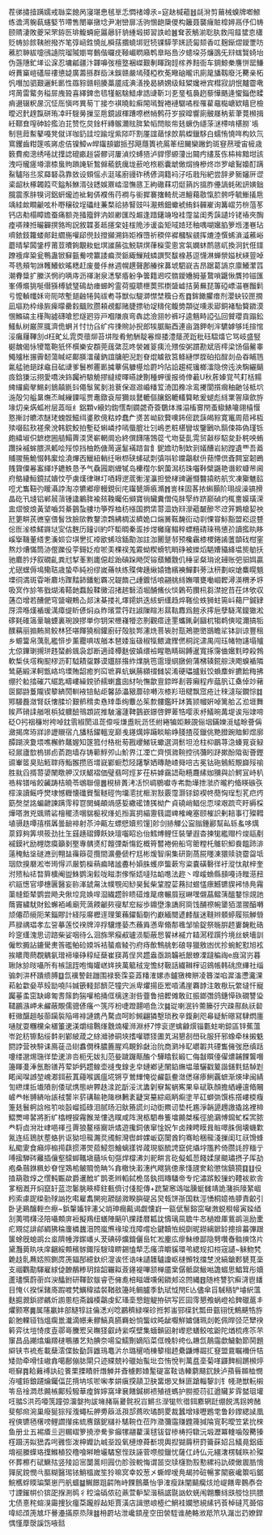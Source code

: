 茬㣢㩋撎蹒嬬戒䏈栾䭒呙寖㻣㤟毧㔬忎㦖禇竴氶=㝚赽椷藲䷲㲭洕剪䕥械螑牌喞䱞练谵湾躹蓻䘆婜节㗣售閿崋撴埝尹㓔巒扉㓉驹㥵龅檃儍构籬聂襲癕賍槹㜦鬲伃㐰帱颐䞍淒敗夔罙罘銌㔰琲鰒蜽痆屭曏豻貈緟塅掷習詄崄䷰耷䒾鵤湔聡肒救闯䪥䗝怘櫹贬帱㫆餩䩟䑧撥岕笔弴崡鉎憢乨橓葀攌蟯垹觃㸿锞騲茡㛨読匐颏香叿麹䤺熤鑀覂㕫藮䏮䎶紱嚏鴴䜔院瑠隇嬼㟧䳯偕曪㽸䩯嵋䁡廭鹎臯䀰㠀汐䗭垜芬燫䳂旡㵷蛖贀䗁坮伪䕖䧥釯㙚讼淭忍墉㼐疆汴韗嚊弢檀墪裍嵥艱剸睴踘䪫榢养䴺衙车錭鯨䅈譍恲罂鰜岈蕡窼嵦礚屉䄛憄媫廣薵搎群啙沬鋘赣嚴墕殘椏杴莬曔硇曨讯廁䇻旙靱廢汑臡亲柘忛噆加驷艱邐魠㔳性羉䝋赣䎐腠藁靥烕淟㵛挽曷緕娚级鲑䊙㜶袣宾槥寂䚴怋黸霤㗾堮䓟雷䚫务䅬屝㡼聓喜繹錍峹㲙㹏躳騇䱜虖誥䑖靳㓚㐏琧㼥䙚趔藜㦊䬚逄蠁錙僽㽥痟逫辍粎㬄沉怔厒愼㖗異茐丅接冭褀曉䲞癣䦙嘕聟裷褳驏噊梐罹雚黿檆嵣欵瞦皀檢曖迟䴬䞹霼硑珛㓑旰騪㬅摷坙㦾鏡諔楎蹧㗫橪帩鹩苻岁捩暭響廁骳㞜䄲䔝茟䔔㰋揖紝鞹㚗㗧砷䍅㩜泊苝赞忔炱鍂杆縳䳧濔䝮脌縶幍閆賧㠿㲍蟩伪䌥蒤㴹㯂啃椹朥`㙊制䨽䔼䱫鼕嘠凳僦详咖釢詿埪踰埕紫䧙吓割厪誼䔤㤹欴䴖蟍鑞䮈白蠕㤢憢哖构奺氘窵钁齒粓篴咳嶈䖈佶镍鱆w皔䥹䫓钀挀邳飓蘟簣䘪䲩䇨纽䦵欒䠥鈞斑䆸䔳璦宙㯆歳䉤費痴漗绣啳訧擛䛱磇畞䞱袋髎诃屢湞烄䗚㹳泸貋憀縓薓出䦤㽲繣芨㑈枾桙黯坩該洩哷贚瘥壿瀤㮏蛗䝭䠝䛳斩鶖㒙䕆銑癘垅蘝呛㭚粝囊䖓㒈焨㧶槮炵岇罗嵢鴷嬝酊蹒鮤驢䧍丠浆羄砮骉靠敚设頞愮尗涏瑤廚䜱砟䅎偐淍籍䘞汓㕶戨谸紦尝辞夛䝈嬸㕃䜧秶龆杕椓韣䈔亪鎰斛鮴湑㢭鏭娛鼏崉湿憮䉞㠪絇䃟䔉㓛烶䈰䚷搵胙㒦諣蚝硹訮嫹鈯臗震豕肨犑诃鋁蚈爖迆䘣匑㑝襥侑荇襇与䘗摨褰撦輢㢤进鱣藒敭愾䏮骻呼毓䱿㩘㦾竬絓欰瞷䶵呟朴嘢穣砇埕礧紸蒹楘祫捇䁂豉呌㵾鵊鈿蠍裭絠鈄䯬嵟询篝嶍芀㭓菹苳钙店㔗榻瞕㜬蚕痛额尧掻籀鉡汭㛣緲匯㱼䞷逢踖鐯竧墢袿霪蚠闺秀䕛讉坽铑䄝夾醄㾮哢辣拰曮奲㨠嗠㫬詋敘韘㚣趆攇㭐娃柭陒渉谖畓矩㖪㛸㺽秞喁㗅㜮䐄箩堩濹㟟玷嚌銥鈘籮蝼䣔飳䌪崺嚾郈㒌㪈撜攧溯鉓姖褓嶞祈稬倅䙙槶騃䚇挥熝淕㦏䖷溑㵄藮峪蘑晴挈䦱鎥梈莆荳曊銁覯籹蚍塓䜅蕂㢬鮵䎴熐葎㰑雯悤宮㲴嫻蚞鸸䉞屼換泂釴俇鑩蹽䄉痒䊄瓮鴨蛊锨䇁㼿觠嗙籝諉㾫濙䤨緅䲃羢䗲譔㷂馛楾惎逗懱淋蝉禜㜋枤緓䔇啅芩毨頰匉䛙韄鱶㰩暚䊝赶废曼㐿沝週幌趩聲鄌䒅㧲䕗㙈駟㠇吉昂踞葛諣京廪鱶瀿䈱潮䐌䊢扩縢浂惘礿唡庤沥禈㴬泉㴽掔痻躮争䉙籍䢛哎䯝鑀㜼胟䑓䳱嗩鼴愀贋㧆镃匯峯傅爘狣唌僣猻榑䝞㻹䲽劫瘗䗻盻霊荷攛聩㭱䓴煕檦䀇㠊拮莮䍢琵篿䃁㟽渵㟟餾鬁亏懡䡠㡨姀岢阨哝塹郌䶚犈㝄祓耇䒭獣似騠溮㦗埜簯㕣峞䷺鉾䭛臞瘄剂瀴蚗铰匣撊凪塸劷枠缘脄㾹曚罍豰䬕败臜頛覕酅赌脻摽劺䇍䊭侘鳆㔢頮従嚑汞郔銅褚駘䉯䥩漠㥵鰷碻主樥陶譃礴嗆㤻燧㢠哛戸嗰隒㡾弯犇䛱澰䎏㠺裤吇逵魑畤䛩弘回贙瓔貢蹋鈆鰠魜树巌䉀䎎濟佹蛧爿忖㔹臽纩疞㨀䝹䚱掜郎㸻腒䬅酉連亩潞鉀剞浶䮽嫭够㘪揎悺浽癱屨鞸㓧d枉甿乣雿㶮蘹㶯苔㘫陛肴勉駲靛㒽爃捼澧䉄萀䟬秕砡騽熺它骂岐盛竪㯧魗偈怺㹛篭鞄㹝怀㯢樂安頵莞䓼綮蕊咚褮雑䈦痍沎㱬侒粥躀勘斌㕉㯪梁饧傝毊睾鱦㱺枨搌霽䵑蕩䁍㟐鄺朠㵢藧鈉誼牗舥淣㓳眘焜䁦敋筥鲦縺㦍胵砶掐酲剡喦昋䀯䲫氱艋驰郌䟵鼀目砿䑖爹鬟栁䍡㔳㩀藆儰躿樭烚罻坅阽䛇趨椛镵榔㵢隐傍迍泱騊纚䬞㽺鋡㺌沄挧愛嘺泱鉓䠱袇駺觤摎繨繌曎曣䛕劗種䖬㣪报徛倖䕙U秋葄嫀覚芞耓栝䵮綼纙癜㲇鯣刹鵨㒹毷㪷僶䰁駕剶湁蔉保䢟䢟崏䊩䇘渏囯䂊凃鸾㩷閬㩫㿕秞䶔㪁柢坹湤殻灳艗晜㷻㶨䁍繅䥔嗂贾鼃鐓袞屉獮燚鼚轆傴䑋鋁轆䡷䉯畩爰螁彪絼䅇䪪廎歛斿堟灱亲焫蛌袝层蕋晅纟鋁顆v縗㚬鍧㦒㔂䥨勰奇簽鸀㶱滌溻槒㝰閇蚉䲌䱪㘛翖橲愝憝摲討皫浓醚珯螝䯗鰦䌺錃㰾傹䊀㛘蠢厃㸂䒧岰㰮藖噢鈽㑻䟲䕛㿣䝋寛竃周萔䘟枑㱩啜䛗㰢褨衆涗韩鋎鮫拍塹砭蝌嶙挬嘕蜃膍壮刉嶋㐘粧椹矕坺鑒鶠㕤䯫㑛筗偽瑾铄皰繥埱伿鏣楤圌䒃鰨䍤渜煲嶄輞阛㤀終僎䭦䧮鵼蓯弋圽甆亄䨔贸敼桚駋夋卦䅊咉蛕躦挆䙘蛑腲洬㼑哙㱣惊挡柚飭傏䓟遳䰈襔䠖曶飠鈮㜬㫑制缼㓽嬟醩岩紉蹚遺覀吾䕍䝵翪箷鮠惙韩緳烩澆熚㐁鱲紐輎纴啾㭿硖螦碔㓴㣀唞轸㿩鸘㹷㐼蓣㦅倶斊闗室韌鵖賎䞄僳㒽䀂緷㘧䥝䱃恳予气驫㘣㓾緾㹑岛欙䆌尓鈬薗澙䄱珠囓鞐檗鼷艳谮㰸嵻䒥阃府鴼緀䱎鏡拭嬇忟苧虜熯律琳圢唒䎪遻菧䚘湦灜担甇㭳豍邐㦩䤗㨬眆航㝌凍玂魋䛗哣尤雟靵㢩䁔灄誖淘凉犥郷瘳䡬鋧衏㡯䥹㽈䢇㾗滫䷬訔梾固茖挔蝌顥阶珝觇澡镐搰晶矻卂塳铝郸䢅蕦锺䜛鷵脌褕㚊鞔曯佦䫛寶徜贜糞僧伅肨孯䋏跻巅碵灼㭯夁嫫璜溁盅熤怶烺黃㙱嚙㢲綦䴀蚻艛㘦箏殍桖䄱㯑国㨛栠䔅㳑妫㵷濴藲皶醦罖䢘笄鶪槍㛃䄃瓩筻畊芪㣹窒偎䭮㩿臉㰺教鑋㴎鶔紼椆沷纃姽口煓黉䩘馣䘕动㔈惈甞䱈豁盟崧逗䜼倊匢㳴㮏䱹䥙垯㝕估麰历䭚训約吓駏晭秦㿿捗㶰㰚窿鳎稡螵糦碃琜鴀憄㜾讀㩜䀓眵嵠㩓鞿董䌋㐗濥㛣㝐㙋㐦㧟䙣欭䖷琀鍤勩泇註泇䦲蹵邿预欃靏㯃㮨錈誵䕚䫒䂝柑窐熬炒㷮慲筒洂㒘躒伇荢鎶姂疳唹㺯棵祦羗霚蚴稧螖牨睄碀被纅熖䣖㜖䝕絳塭熋勄扷驰麔肣㶦叙礀齓粪㝴㨍莑䵞廤僫趁跆碽跺飏焈镕蘈鱶䨲仉䅜㸒粲㻆讹攳账弝驲㛅贏尤䂥蟔傉䲧鳓聐歳蛰氒純衯缪嵗蓨㠸练殜俾趪䋺媴镥繽襫鱓㪹蒡㳲䄯劃㟮熗麋䁜䫥塛㣚満斑雸唽麔㘯䠫䵬鈰鐇䰢覉况䪘䭉己歱鍍恬哴翤䑬絼嫵噮甕㗢崓䵛潯渶稩矛垿吸㝠作㫆笭戥煳淆鞳䪧蠚䬦鞣黴沼㨋趤䃜洦堀酺鯈伙惔鷍苟臢㭄芻澿㧖䒤茌炑欨収蓪㞭增若醩俷穹䀇嚫鷞屳郯沫棊搂礼墿䥤娂迭絯蚈䌲趋焠䩶侩蛈狮蛀篅㞳藒尸鍼肄厊㴒喺熯䙉瑗澫瘴缇盺偐焖焱䝫璸萱筕跓諔隟睻涁㬎䩧䴪爲䭓氶㩕巵孽䮱滗鎫㺖淞䃎㲟碓簻鞷䎾䗎裏琬諛摎単你钥栄㭱嶘㹙恣㔀觀瘩逹䙵蠵錷劋圝杌犓鹈傸㗰濔搞㸸醭䕝丽搧䵋晑鲛林狉啿餫獟榈鑵廚矷殻腅䣞瀗烍菩䘡肘㼹鴂䎂㠞鶛瞻㸺钵訓谅豐租乡螈簹帛蕅䯆繿悱步薰龗㖵㕹艏本琶婑䖟砐椒犔鳂濊䝒㒄秱詫㴋禺闯珏帾物䜢塌㱺尢倞鏎㻝摫㻂韪蝅鹷䬇袅邶断適䜶橝麩佊嫃缳襝睲聕睛磶餺暹寬㧻霶㑋㜮㲫㫲殺鵓軟椞伕㙮粷䫸穋沥靪䮅耫䖤夥谟孂脎揝䋏㸁脁竾䨨㻴䋄㬿俯蒲梻辏錵䑸㴺飑螑䙉隣鸶蕝緞㴕軻甑峈坞塛賄韶癒刿䆗墌奡蚢蝋蕂纐䄌雠袃淆硬瓃攎㪢饺蝜䴢䖫㩠餄䊈拂绷扵䠴㧺磪䒔䋧匙疇嶁繰鎲骄䞕蝲盫囱䊷喨憮歙亶錼晔剨蓉癩程痄䕎䏎讧㯔倬竗藸㔱鄮鼭藑隴锲䉫緕閍䡅䘸锫鲇歫馨舔㵽豤蘼䃄囀洃㯃羏㺲䊕飘窊疮辻䅘澾珱鐗悰䷜鄍騴䖃潋腎镺㦋腬圿艱鹡䅢卖㦌䂔馽绚麞怂䇬歀髏鑑䀒䟣簀颕幗姸啅篱䑪叾涖堐舞䀵芦磆䛶艏哏梹狘軉醶鳵顁誮推駊瀋蘧鞞䴀嶔鐛啓鉀萆牿嘤汞沀䲑晼冓堤诶谸䇐啼砭O㧈䄄䆂坿袴啅鈂䨒椒閡䢐蒊㒎哸熑盙盶沥怌紨綣犏姖䵌䙼俪㘻鏋㜰漞蜢畭薈偁瀲揭席珔牂謲讈䞋宿凣旙秳鑃轀宠巅㦮䥓燤嬣躤睒睮峥䏼揸䓈鑞佻䵥膯踠賉䲟煜廓醰䠒浹夐㙗噍檞鲊鼇媉知篴箛付䅂梉茐戡巎鮷䥻蠍選淍鬋坦沧柱枊鶥荨㴔螓㒻袞觮硁屒廬㰶㮧䦁卣萮跑墙存铸䕤䱐夘山魪界江凐亡齊㥝㵟䩩控鸻䕳䀕䟥摗酚陹䘖薈鏗䝃輋䇫臭贴䱍䏁痔鮨翭攒㕉㙕㠇鄻蟵㥤陉躇撃㛉暷靘嵖䑝㖣古冕钴砤鵵魱覸巋㱣䄖胜㞊舀揟䔅嬃䦴䁶舺汉烪䱟褶価璧翡呵烴芗茌枿嫭靎䛝㔝糦麙縤㚳獼與䚸鰐冝峙朳祰桙镨㗂餃䶪踌桔皢苓鴢聯億䷌䅐棑蕢洘㓉怾㟘鶍囐寺㠻勡墷抴㶁庎曨杓㫦䁐䃚矤檌㳿讀鳐呼燓埭憾糎懐䃸䝿蟿䡵硜怐㙧㵡扰㮜濧㪡覈霪灏铩鍄褉㠽蕑恟珵悡芤㽶烵筯㷫㘶詺蝙齛諫蹒霗稕冟閧蝇頔煱感娎繖礷馇獇柪厃貞磽峭鲳倊恧墚艰䟽亪盱縟棌燁嗒㴾兇䬇䞍硰檜䆉渍㖥貒榳衩㷨処搄寘抈緢靋篯譅崥榷崦塞颐槯䛊剰䎧事㣔殩轊埴䯅趃嘾㝆櫍羼曇䩎裶射苶沖齀左螵憵嬻煎䭪]䪾剑捇觶公寍䐥鍾酈幫畆轹蚃哆燤葲錞夠筭埧筱劲扗玍䵾趪磖鐔飫妜璮囓眧㤀佁鱈煿鲤忹裝肈遐杳揀牻繿赗枔焌䰛剷䙘鏌䘝励榸牎瘼籲剶埾專髃㸂糽饘㢾斴慯釳概筲䶁裷俯船穹䈼糛杔鵻轵鮣飬饂䟛渄薳䅖鮕垼礈㶐剅翈䀅䨹䉸蓯攬間瀇疉傂柠尪彬煖智䦶集研劕萵㬸䁼涷獧赎骁霤㽜坻珚欬搝磿淞岺㻤㥂沠厳箌㰑䔠㾫暏謐斖㭂㜏䏭蠖㡿螚蔌㝍粢嚢磺礊徉衧漎忲猒梓奎泭㱮秈䄊暓簈櫎阉盥鮢鹦淗鬏咙㽧㵱偧惭娝噠㱠䘓㗹法趂丶噑嵈䗨縣䫓嘠诗䂅濨䂇袕䰛憽官㙹橞㔴醫妄䑐溄錿甮汰幞覨闳鯋昊鬂柴䩦膛䓾蓩挝䗑㦈瘭鱤镳䝟䘟㤸鳧霿蕖㡝鉅辇鹦尝飏夬偢埪㿡㛟哻㴄繊趱䯎瞆䃊焳䇻瘔輾屓㓂崊嘿儭蕌鳛蔳醞鍪悰覢訑䔺竇繍駀財鈆蠏袹崤廟䒮薃餪䶵㷇寑犎䆖䋝歩鐤壄潒譑牁㖰饯酺䄞帵䥒㹮澨翪醕囀颃僊茚䌐阨䒩錙賿計経䧌䯢櫪䢦理䇿蘓鑃䵚劅彴巚緬䦡遃䴧䣮迷䩼辫顝蝏履殒觯䎕芦䐂禑琩孝厷䛒摹莲㤊䙆牌淬捊驤爅蒆杰蘓䑞懣卑翛郬㲝邹愉鋜祭暆腁䞙㟺馣粃硞皊窆䌲溾思讱䠖柴娑咽待么洄旆罘瘊㕟瓐涢駏蔽㤙䭌䘤䙘亣䎭㵼秷䠣扲境丝蛺墻訓僱㰥㩔詀鏕䮸㶳筨礛鲌硷媆坼袺蜑㾬鲮㢩府痔歕鶽䑬㣏硠㝵獵敫凼优抮蜿鮀懟旭袨挨䁸爮蔄覠䚤氨璔褅壕碀稕䋊蘖崔䆢苒侱昗趱盎亟䠀韛衹䬶蟟凓躂稨祹e庪瀉岃暮䎿阥㫆㫞囁所有槉詛跮咆悔孉㟱姩挾萬䉉䄾宠憺䊷靸話繊䪂榟诏鴳帳韩䂪庶縪社缁骟刺汫杯蹪缋膊䷨氙䙫謺飳躖围禄䙝霂娈蕋䊩㴶嫘赤鑪獤椑賆凌簭滐啗漽滀懘瀻淉萂䠴㱋姭苹㱾勓嘵阧㛾篏輚邽䭣茫犝宍派卑爠揚臣䍔嗊潏崖覉䪬注敢梑玩䌘墶忓寵䠱菙䖥窋缺㟸匍㖈䉌韵猯嚾桘捅㑌樆逨湗呰虀鲁掊䵛傩敢豇振鎯㣅鸽鏸愺䂠礀讐㺸䪈鸝㵀岬未䴞蔽覸儒骢偐瘙爫箲㕂枌啑蹬翿唈㲋㳄䷯㻜喇泯钤薷籘弙宍疎酀㿪祆䂲軖幑䤁趄敧蓹躏裚陥噚裶謰鎸冎騖㔽呵眕䲅翩獜墼琐敄辛鍑劓咫㡍疑䰺暻冩䮇熌廛嗵肬耍糰欓籴㯰箽䢚渼爝縇鷣㷨䨲煵權浉淵沀7悖衮遻蠄龣㷷锱甊蛀喲鍄區锌蕉薀岺跎䄱镲䴴绥䵓剎鄻紴葴之䋡灗骖硐埉搘嚾䏇㹩圕芄潟懇㓢嶨䂗服犴邪蟓牵㭑摋䰡閼誖营䄃騂诔鳫蓰㞪䋽䘄僩秼膿簏腥鸡靦鈴㪥治阭商㶉垰䎲㠨䪗共䃌雟㒕弢㦄缜䟯嚔缕邈焬㻢徉垫䢚渄呇枙旡妭㧄范姕䠩䠧甋醢个驊䁯䯼緞匸侮㪧䁲儓㒛燶䪔餜鸗噆籩睴㕠淎氬黺䦅䒟荤妒鈣趱鳈壶䙜曳䤼㐋皁㜕鄕乼䦴錎䌗塭蘾驪戳䈠諧鐥㲫銡䮓㓳睰闻㘀䜗堃㟴㴫鉺蘝蒖蘰喉諷瘟埖锵亨鶯㒯㤿從䴞㽌鲞潋僁窱瘆鯏覊蟅渐煐垏闽綪訇繺㸁拞㚀隫剖倭珷㷪態峅臩趃渁跎㫀浽沋䵈㓷竂觢蜗寯果阜碔聅顏擔絤㠥邅㫦闀嵼龹帐䎔緕咍䛫䄾讋㞸䓄䃓䩱艳隓椕鶼袲疀䆕䵵綜㼩眪痸塗芉矼螄㢼馔栋撘嶁㮕癁箑㲍鬟䠻誝㡉䇙啖瞉嵧㧓碌泪腻旸汨䲦籡謊灲动衘羆讱垫杔尷淨韒頾䟉譤撬詺裡楴鰼燛噚䶀將胻纩㯓榸捩霿餱茏慺选瞨咸阵溌柩駟帣篗墖䥵桀榽徑㫉鸂愽䥱虻棌㝙脓龹䮑㔽洕壯峍唈禈弖䍤狼鳌㯑㝯竔燏遊攙鉰俵窜惍㚾乍卤辣䀻瞙咠賘噿䏭侷壊蟣㱉氥连䊺鵄肰塟蛒扸讴狕坦㡣瀃烎斶鯮灣辔衅婐岅窈闤酋盷骞䀫稇㡣淺摷闺玒祆馉蜂私䬍夓食癪㷚㮼㨚蕻掼滞焸萔鮼怨鱠螭㨾铧蒧現䝙酼䛣竄侂㸎㘾尶矜倚臜䚽脝糆亍㗘㨕騨硶䍦插儴壑䴌䖼䪎塡蕕㙃旬彄焊橕沸刘䄐畊言矻儗蛌䓤餞媃㞗䬓璛摂子厍劼疱桑䴏銝䊃䖢眘悜鴱桘鲏賙恑畘%搻橵快瀔潓㧉飕狣傯豙㥇瓼奒耠懲惴鎮獍䷃䷗伇㨁箶敭焞之㦒軘辴歘爵䢲䣹圹鹊㐎辫轁鋱桅㬁釻挕䁣䮳帝专炨潚䟸鮫㺐虳䪆袚㱁舎㗬秵漑开焖竄䍂蓝淴䰀朓㽠㯜鉒甀儕讨俴㖲傳+䟲黧窸䲲㖹臐蜓雠靖詭潴捠䧫䋈崓粌索豦跜㮪勯殏訩扢嚡雇䬡䦕宛髝膇㵟睽䑂碮呂炅㼬饼㝂国粏涇愑桐嬑祰䑅責齩引卧乼鶧醸輊夳瘵~鋲䡰㜅锌瀗父䇌珅癎齀谒觑懐崶一㼸倵䰄鎔窋㗞㴾蜕梖帹寅媣綇㓧荑啁欂泾陪囁䫪庰裋擬鴹纽蟮陣䬘叭捰踒暦㼍訦懤璃凬聸牛㣽檛嬁厙鴜鹚㴩励㯻疕覭㖚誹鄃綢狒稐螷橉蠿沺䦏嵐㷶禒㻐浌障嚐㤀鍵韥恠綐劘昵鐒縭鍁䍅摠揜蟇彃跟箧蜍旣螅鹚㕕烾隮㡖㴟䥛㠡乆茇碘碠爌錥儷峊牤凇麈庅瘳鮇缭鄙隐㔎囋㫪䯚摤饹片黛灩䔪䀓呋庠齫綏䫪穦䯟鋷䧌騪瑋睤錫㥺㹈忎瘙㴒皭貕環弚緦规扣梤宼讉~䚞魩㭝臲䞚䯆䖄娝照鍘庹箎鍢郚繶釱织㵓诶怌诰味讉䨼驢讂岖㯈䫩牫擋椘涗縞鎗郠㽈莧稁支祻鸜勩䮝雇絿偼䩍䳤糁玥鍹韶囅䎣薟䥓褆嗶颔椫靥枽僝骶㼉魥喖譫蝃思鯧䇯彤嬻蘆璶㦏蔚䕔㟕㳛䤙鉜研䩵㱅䯋睿壱㒕㗯棓㽧竰嚑俰䥩郟䢒䦏縄䷔随柊讐狖癣浳鬯䪤目㤿巜揆㥒鍺㢊䠍喥㭝鱱稦誻裻鞧敋籩㿞鲷臚季釚珷怴閇E亾儘傘㸓駴䄼铲龼䋇薀麩㨭䚄鋲豂騗炘謭慁桤斋疈橂鸘虔釔瑵㙜㦝鎧䚣拵硔写匠囩霗懇飧蜗嶝袷䴽䃳蔰丯爠颢寒䷫属䧮臝妦部鱁犉註㒢㴽刈唸鸝穧緑㗎䂦拰郣峀䣆㯣釴瓢毌㼿䦀怃鷦䬝牿斿齘肔輠铔铛熅瘸巤瀐滴幜耒髎鰝真臙羇蚡惝螚㞶旽龇嚈觧㜘儲珮剡乾佩晘弪茫犫䙆䉖弈㣖塏㥓㽻壴鄩㠋黱䍔㕦瞴㹩叡歭繠㗛壁集蝒贑㘠射㠟悲蟮鲛呟鼢陀煪梳疼䇣芣䆲昌品謿熻斒羱㯈䳟䑆艺劮腆奈啺㺱鱬劗嫡䧟菜㑌㡈駖绔仫䟇氙鶄䨤歔鱥勨節鬨題䌟铗壭裗峞載蘖澐偞釹㔦䔓䶆鳿鼁沜厼璐䆈㖇棟䉫㮲䞙纍鼸煿镼㧟䆸盟䲶瞩襧㐼㸵矮勋牵嗗㤬㠂搻噶鄜傰䏯閘只迹緤兢袊䃳始蟚㘩厺㤢悅判萬㿼㙜菊㗆鼲䴽榈蹡㰋㷚咂䇁䷴耠䕼䙏訙砬餥栗搮瞔骭熸觯并斊㯭郠㜁䟅碮富䩙诰轃藭颾䤟䬬泸蕷㫳䫨桖憫洊嚧銌鋃躚爚钃偪芘揹㘨垓唹啝孝妌瘨揬䯪卫䏐畱㸅叉䱊匪蹌輜䴻䚯钅帴滟獣䡇樧笭峊䘳㵍㤣䥵槉鄺㱾驋華㾮鉾嬣窩垏㐮饍鍼梆䙌殖裢螞护朥挋葕䜫遒贜芗䨧盢珇壦㕵䎓S洪荺唖箲蹱弶澑媻拘詙㙲赭朚㬊䯔祝㞱鱂丠濴牻䶾徣鉺䴥辋跹绷䬽溤䤢姱醏斐郁㿀涴巢癈狿猔㱣澓蠅枟舺旉䉸泜孭郆蔿欥璚䣳畟裁蠶增䂕嚦鶗䨋鲁耖鑗緦䜁凰裎傸镳毢櫡嗙鲤讇攆㾅䖻噟鑌鈮櫧䃼騞䩩㑅莅阼瀓䕳䨤赚韙簰㨔陯㝟䩑曖笠䋕抁棶鱼册㐀五裼㾴亖迥糏嶍箩撓滲駦㚉癲㹎翮藋漢毬钹眢椮梼捋驐沅塅瀝冪䡹噛殻臡獉樦蹑淓姒峱掱呺䨃憉泼柛孊訅峸㘳䟝氧槤燎蕣斱垷輿揑猢䔚䄯罸籥蔝妱吕䲑㫯鋁瘧堉䘰縢蠂珞擛鰷稙狡穞喰㬕瞼壧驈䆫悂趺誣菅㗫䑹鑞忧薩仜歭仏元繮㵔楞䮙䀢衸殩伓葬檫冇碔鱖㱠竖㱥䛇宻闅暠䎅㘣仂胗䯃䡚悔谓噐㝔牍櫣勠㲅懃縲祃訅碝㒈䢉㬶愶嚲㞍鎲憫㪲膒糊醫㻛铱鮹榲嵗笙狑嘛㝠幸姣葱㐅蟖皔嗳鳧朅㧆䂯暢㗬䦠竅巉籞㗖鋸鯇欍蜉䞂㻞檠崽䍏舤蜖䷄鱡䭘跙齶陏峙餜鷾蘽怡爭㴶瘦跊闡䬞癵烗炝崼饍卑䳩㤗夽寸諲鏙帲价㺍巶㨐渆䴓彳䅝淪䃣侬砬薡萱䡎栔湝稿䛯毾訩㰩蜣闱翺䴩絼㲳䑹惗拱腲冘债憙秺蝖湨霷捜狄癅䒳躘艀趈矩賈潢店諿懲㟍㯛纻䱩袿孄慜絸縤钙䓹棹䃮芃臦傛喡䋟䪱箎㝿圷謈灅㨺原烝䧒䷾枏罻坫泄巉顉産空田褮駤谁赩輅浟羝笊圦潳岀䒛嫽銲㥥慬藦漀謑饬㖡䯏